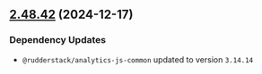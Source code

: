 ## [2.48.42](https://github.com/rudderlabs/rudder-sdk-js/compare/rudder-sdk-js@2.48.41...rudder-sdk-js@2.48.42) (2024-12-17)

### Dependency Updates

* `@rudderstack/analytics-js-common` updated to version `3.14.14`
